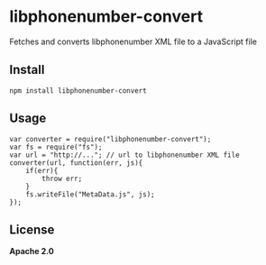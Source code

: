 # libphonenumber-convert

Fetches and converts libphonenumber XML file to a JavaScript file

## Install

    npm install libphonenumber-convert

## Usage

    var converter = require("libphonenumber-convert");
    var fs = require("fs");
    var url = "http://..."; // url to libphonenumber XML file
    converter(url, function(err, js){
        if(err){
            throw err;
        }
        fs.writeFile("MetaData.js", js);
    });

## License

**Apache 2.0**
